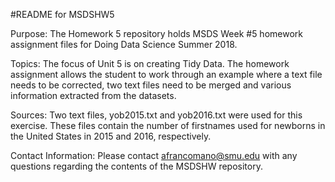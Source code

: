 #README for MSDSHW5

Purpose:
The Homework 5 repository holds MSDS Week #5 homework assignment files for Doing Data Science Summer 2018.

Topics:
The focus of Unit 5 is on creating Tidy Data.  The homework assignment allows the student to work through an example where a text file needs to be corrected, two text files need to be merged and various information extracted from the datasets.

Sources:
Two text files, yob2015.txt and yob2016.txt were used for this exercise.  These files contain the number of firstnames used for newborns in the United States in 2015 and 2016, respectively.

Contact Information:
Please contact afrancomano@smu.edu with any questions regarding the contents of the MSDSHW repository.

